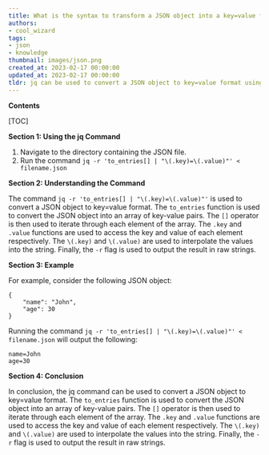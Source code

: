 ```yaml
---
title: What is the syntax to transform a JSON object into a key=value format using jq?
authors:
- cool_wizard
tags:
- json
- knowledge
thumbnail: images/json.png
created_at: 2023-02-17 00:00:00
updated_at: 2023-02-17 00:00:00
tldr: jq can be used to convert a JSON object to key=value format using the -r option.
---
```


**Contents**

[TOC]

**Section 1: Using the jq Command**

1. Navigate to the directory containing the JSON file.
2. Run the command `jq -r 'to_entries[] | "\(.key)=\(.value)"' < filename.json`

**Section 2: Understanding the Command**

The command `jq -r 'to_entries[] | "\(.key)=\(.value)"'` is used to convert a JSON object to key=value format. The `to_entries` function is used to convert the JSON object into an array of key-value pairs. The `[]` operator is then used to iterate through each element of the array. The `.key` and `.value` functions are used to access the key and value of each element respectively. The `\(.key)` and `\(.value)` are used to interpolate the values into the string. Finally, the `-r` flag is used to output the result in raw strings.  

**Section 3: Example**

For example, consider the following JSON object:

```
{
    "name": "John",
    "age": 30
}
```

Running the command `jq -r 'to_entries[] | "\(.key)=\(.value)"' < filename.json` will output the following:

```
name=John
age=30
```

**Section 4: Conclusion**

In conclusion, the jq command can be used to convert a JSON object to key=value format. The `to_entries` function is used to convert the JSON object into an array of key-value pairs. The `[]` operator is then used to iterate through each element of the array. The `.key` and `.value` functions are used to access the key and value of each element respectively. The `\(.key)` and `\(.value)` are used to interpolate the values into the string. Finally, the `-r` flag is used to output the result in raw strings.
